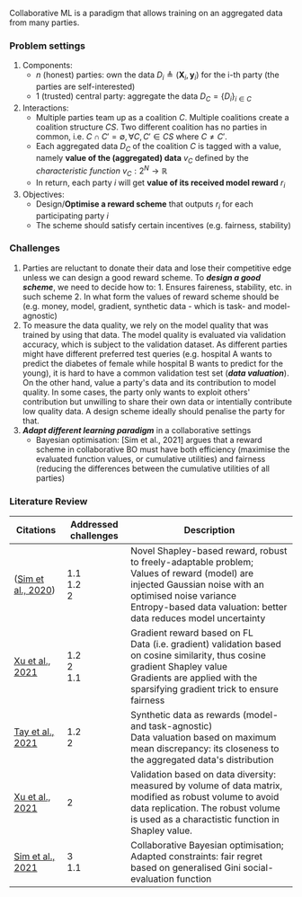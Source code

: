 Collaborative ML is a paradigm that allows training on an aggregated data from many parties.

### Problem settings
1. Components:
	- $n$ (honest) parties: own the data $D_i \triangleq (\boldsymbol{X}_i, \boldsymbol{y}_i)$ for the i-th party (the parties are self-interested) 
	- 1 (trusted) central party: aggregate the data $D_C = \{D_i\}_{i \in C}$ 
2. Interactions:
	- Multiple parties team up as a coalition $C$. Multiple coalitions create a coalition structure $CS$. Two different coalition has no parties in common, i.e. $C \cap C' = \emptyset, \forall C, C' \in CS \text{ where } C \neq C'$. 
	- Each aggregated data $D_C$ of the coalition $C$ is tagged with a value, namely **value of the (aggregated) data** $v_C$ defined by the *characteristic function* $v_C: 2^N \rightarrow \mathbb{R}$
	- In return, each party $i$ will get **value of its received model reward** $r_i$
3. Objectives:
	- Design/**Optimise a reward scheme** that outputs $r_i$ for each participating party $i$
	- The scheme should satisfy certain incentives (e.g. fairness, stability)

### Challenges
1. Parties are reluctant to donate their data and lose their competitive edge unless we can design a good reward scheme. To ***design a good scheme***, we need to decide how to:
		1. Ensures faireness, stability, etc. in such scheme
		2. In what form the values of reward scheme should be (e.g. money, model, gradient, synthetic data - which is task- and model-agnostic)
2. To measure the data quality, we rely on the model quality that was trained by using that data. The model quality is evaluated via validation accuracy, which is subject to the validation dataset. As different parties might have different preferred test queries (e.g. hospital A wants to predict the diabetes of female while hospital B wants to predict for the young), it is hard to have a common validation test set (***data valuation***). On the other hand, value a party's data and its contribution to model quality. In some cases, the party only wants to exploit others' contribution but unwilling to share their own data or intentially contribute low quality data. A design scheme ideally should penalise the party for that.
3. ***Adapt different learning paradigm*** in a collaborative settings
	- Bayesian optimisation: [Sim et al., 2021] argues that a reward scheme in collaborative BO must have both efficiency (maximise the evaluated function values, or cumulative utilities) and fairness (reducing the differences between the cumulative utilities of all parties)

### Literature Review
| Citations | Addressed challenges | Description |
| --- | --- | --- |
| ([Sim et al., 2020](zotero://select/library/items/F7HL4LGU)) | 1.1 <br> 1.2 <br> 2 | Novel Shapley-based reward, robust to freely-adaptable problem; <br> Values of reward (model) are injected Gaussian noise with an optimised noise variance <br> Entropy-based data valuation: better data reduces model uncertainty |
| [Xu et al., 2021](zotero://select/library/items/7MQJGRTZ) | 1.2 <br> 2 <br> 1.1 | Gradient reward based on FL <br> Data (i.e. gradient) validation based on cosine similarity, thus cosine gradient Shapley value <br> Gradients are applied with the sparsifying gradient trick to ensure fairness |
| [Tay et al., 2021](zotero://select/library/items/CCJXI6AA) | 1.2 <br> 2 | Synthetic data as rewards (model- and task-agnostic) <br> Data valuation based on maximum mean discrepancy: its closeness to the aggregated data's distribution |
| [Xu et al., 2021](zotero://select/library/items/ZT67V8AA) | 2 | Validation based on data diversity: measured by volume of data matrix, modified as robust volume to avoid data replication. The robust volume is used as a charactistic function in Shapley value. |
| [Sim et al., 2021](zotero://select/library/items/3C5XUXFX) | 3 <br> 1.1 | Collaborative Bayesian optimisation; Adapted constraints: fair regret based on generalised Gini social-evaluation function 
